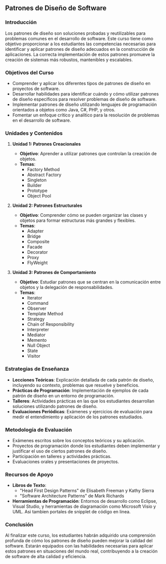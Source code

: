 ## Patrones de Diseño de Software

### Introducción
Los patrones de diseño son soluciones probadas y reutilizables para problemas comunes en el desarrollo de software. Este curso tiene como objetivo proporcionar a los estudiantes las competencias necesarias para identificar y aplicar patrones de diseño adecuados en la construcción de aplicaciones. La correcta implementación de estos patrones promueve la creación de sistemas más robustos, mantenibles y escalables.

### Objetivos del Curso
- Comprender y aplicar los diferentes tipos de patrones de diseño en proyectos de software.
- Desarrollar habilidades para identificar cuándo y cómo utilizar patrones de diseño específicos para resolver problemas de diseño de software.
- Implementar patrones de diseño utilizando lenguajes de programación orientados a objetos como Java, C#, PHP, y otros.
- Fomentar un enfoque crítico y analítico para la resolución de problemas en el desarrollo de software.

### Unidades y Contenidos
1. **Unidad 1: Patrones Creacionales**
   - **Objetivo**: Aprender a utilizar patrones que controlan la creación de objetos.
   - **Temas**:
     - Factory Method
     - Abstract Factory
     - Singleton
     - Builder
     - Prototype
     - Object Pool

2. **Unidad 2: Patrones Estructurales**
   - **Objetivo**: Comprender cómo se pueden organizar las clases y objetos para formar estructuras más grandes y flexibles.
   - **Temas**:
     - Adapter
     - Bridge
     - Composite
     - Facade
     - Decorator
     - Proxy
     - FlyWeight

3. **Unidad 3: Patrones de Comportamiento**
   - **Objetivo**: Estudiar patrones que se centran en la comunicación entre objetos y la delegación de responsabilidades.
   - **Temas**:
     - Iterator
     - Command
     - Observer
     - Template Method
     - Strategy
     - Chain of Responsibility
     - Interpreter
     - Mediator
     - Memento
     - Null Object
     - State
     - Visitor

### Estrategias de Enseñanza
- **Lecciones Teóricas**: Explicación detallada de cada patrón de diseño, incluyendo su contexto, problemas que resuelve y beneficios.
- **Prácticas de Programación**: Implementación de ejemplos de cada patrón de diseño en un entorno de programación.
- **Talleres**: Actividades prácticas en las que los estudiantes desarrollan soluciones utilizando patrones de diseño.
- **Evaluaciones Periódicas**: Exámenes y ejercicios de evaluación para medir el entendimiento y aplicación de los patrones estudiados.

### Metodología de Evaluación
- Exámenes escritos sobre los conceptos teóricos y su aplicación.
- Proyectos de programación donde los estudiantes deben implementar y justificar el uso de ciertos patrones de diseño.
- Participación en talleres y actividades prácticas.
- Evaluaciones orales y presentaciones de proyectos.

### Recursos de Apoyo
- **Libros de Texto**:
  - "Head First Design Patterns" de Elisabeth Freeman y Kathy Sierra
  - "Software Architecture Patterns" de Mark Richards
- **Herramientas de Programación**: Entornos de desarrollo como Eclipse, Visual Studio, y herramientas de diagramación como Microsoft Visio y UML. Asi tambien portales de snipplet de código en linea.

### Conclusión
Al finalizar este curso, los estudiantes habrán adquirido una comprensión profunda de cómo los patrones de diseño pueden mejorar la calidad del software. Estarán equipados con las habilidades necesarias para aplicar estos patrones en situaciones del mundo real, contribuyendo a la creación de software de alta calidad y eficiencia.
